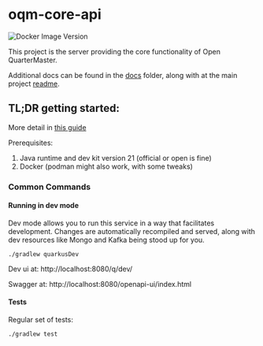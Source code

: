 # oqm-core-api

![Docker Image Version](https://img.shields.io/docker/v/ebprod/oqm-core-api?label=Docker%20Image)


This project is the server providing the core functionality of Open QuarterMaster.

Additional docs can be found in the [docs](docs/README.md) folder, along with at the main project [readme](../../README.md). 

## TL;DR getting started:

More detail in [this guide](docs/development/DevelopmentGettingStarted.md)

Prerequisites:

 1. Java runtime and dev kit version 21 (official or open is fine)
 2. Docker (podman might also work, with some tweaks)

### Common Commands

#### Running in dev mode

Dev mode allows you to run this service in a way that facilitates development. Changes are automatically recompiled and served, along with dev resources like Mongo and Kafka being stood up for you.

```shell script
./gradlew quarkusDev
```

Dev ui at: http://localhost:8080/q/dev/

Swagger at: http://localhost:8080/openapi-ui/index.html

#### Tests

Regular set of tests:

```shell script
./gradlew test
```

